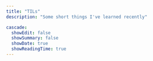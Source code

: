 ```yaml
---
title: "TILs"
description: "Some short things I've learned recently"

cascade:
  showEdit: false
  showSummary: false
  showDate: true
  showReadingTime: true
---
```


